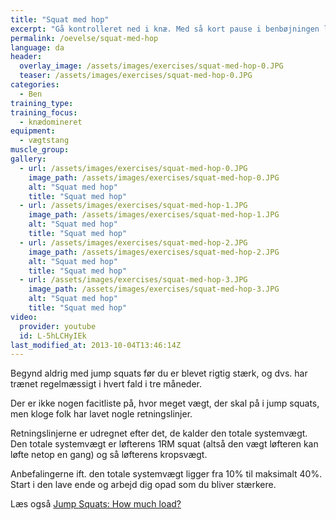 ```yaml
---
title: "Squat med hop"
excerpt: "Gå kontrolleret ned i knæ. Med så kort pause i benbøjningen laver du et eksplosivt spring."
permalink: /oevelse/squat-med-hop
language: da
header:
  overlay_image: /assets/images/exercises/squat-med-hop-0.JPG
  teaser: /assets/images/exercises/squat-med-hop-0.JPG
categories:
  - Ben
training_type: 
training_focus: 
  - knædomineret
equipment:
  - vægtstang
muscle_group:
gallery:
  - url: /assets/images/exercises/squat-med-hop-0.JPG
    image_path: /assets/images/exercises/squat-med-hop-0.JPG
    alt: "Squat med hop"
    title: "Squat med hop"
  - url: /assets/images/exercises/squat-med-hop-1.JPG
    image_path: /assets/images/exercises/squat-med-hop-1.JPG
    alt: "Squat med hop"
    title: "Squat med hop"
  - url: /assets/images/exercises/squat-med-hop-2.JPG
    image_path: /assets/images/exercises/squat-med-hop-2.JPG
    alt: "Squat med hop"
    title: "Squat med hop"
  - url: /assets/images/exercises/squat-med-hop-3.JPG
    image_path: /assets/images/exercises/squat-med-hop-3.JPG
    alt: "Squat med hop"
    title: "Squat med hop"
video:
  provider: youtube
  id: L-5hLCHyIEk
last_modified_at: 2013-10-04T13:46:14Z
---
```


Begynd aldrig med jump squats før du er blevet rigtig stærk, og dvs. har trænet regelmæssigt i hvert fald i tre måneder.

Der er ikke nogen facitliste på, hvor meget vægt, der skal på i jump squats, men kloge folk har lavet nogle retningslinjer.

Retningslinjerne er udregnet efter det, de kalder den totale systemvægt. Den totale systemvægt er løfterens 1RM squat (altså den vægt løfteren kan løfte netop en gang) og så løfterens kropsvægt.

Anbefalingerne ift. den totale systemvægt ligger fra 10% til maksimalt 40%. Start i den lave ende og arbejd dig opad som du bliver stærkere.

Læs også [Jump Squats: How much load?](http://www.dieselcrew.com/articles-pdf/DC-IM-JumpSquats.pdf)
